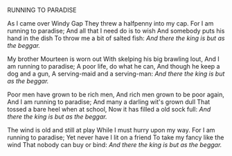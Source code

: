 RUNNING TO PARADISE

As I came over Windy Gap
They threw a halfpenny into my cap.
For I am running to paradise;
And all that I need do is to wish
And somebody puts his hand in the dish
To throw me a bit of salted fish:
*And there the king is but as the beggar.*

My brother Mourteen is worn out
With skelping his big brawling lout,
And I am running to paradise;
A poor life, do what he can,
And though he keep a dog and a gun,
A serving-maid and a serving-man:
*And there the king is but as the beggar.*

Poor men have grown to be rich men,
And rich men grown to be poor again,
And I am running to paradise;
And many a darling wit's grown dull
That tossed a bare heel when at school,
Now it has filled a old sock full:
*And there the king is but as the beggar.*

The wind is old and still at play
While I must hurry upon my way.
For I am running to paradise;
Yet never have I lit on a friend
To take my fancy like the wind
That nobody can buy or bind:
*And there the king is but as the beggar.*
